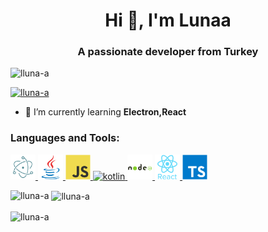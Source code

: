 <h1 align="center">Hi 👋, I'm Lunaa</h1>
<h3 align="center">A passionate developer from Turkey</h3>

<p align="left"> <img src="https://komarev.com/ghpvc/?username=lluna-a&label=Profile%20views&color=ff00a2&style=flat" alt="lluna-a" /> </p>

<p align="left"> <a href="https://github.com/ryo-ma/github-profile-trophy"><img src="https://github-profile-trophy.vercel.app/?username=lluna-a" alt="lluna-a" /></a> </p>

- 🌱 I’m currently learning **Electron,React**


<h3 align="left">Languages and Tools:</h3>
<a href="https://www.electronjs.org" target="_blank" rel="noreferrer"> <img src="https://raw.githubusercontent.com/devicons/devicon/master/icons/electron/electron-original.svg" alt="electron" width="40" height="40"/> </a> <a href="https://www.java.com" target="_blank" rel="noreferrer"> <img src="https://raw.githubusercontent.com/devicons/devicon/master/icons/java/java-original.svg" alt="java" width="40" height="40"/> </a> <a href="https://developer.mozilla.org/en-US/docs/Web/JavaScript" target="_blank" rel="noreferrer"> <img src="https://raw.githubusercontent.com/devicons/devicon/master/icons/javascript/javascript-original.svg" alt="javascript" width="40" height="40"/> </a> <a href="https://kotlinlang.org" target="_blank" rel="noreferrer"> <img src="https://www.vectorlogo.zone/logos/kotlinlang/kotlinlang-icon.svg" alt="kotlin" width="40" height="40"/> </a> <a href="https://nodejs.org" target="_blank" rel="noreferrer"> <img src="https://raw.githubusercontent.com/devicons/devicon/master/icons/nodejs/nodejs-original-wordmark.svg" alt="nodejs" width="40" height="40"/> </a> <a href="https://reactjs.org/" target="_blank" rel="noreferrer"> <img src="https://raw.githubusercontent.com/devicons/devicon/master/icons/react/react-original-wordmark.svg" alt="react" width="40" height="40"/> </a> <a href="https://www.typescriptlang.org/" target="_blank" rel="noreferrer"> <img src="https://raw.githubusercontent.com/devicons/devicon/master/icons/typescript/typescript-original.svg" alt="typescript" width="40" height="40"/> </a> </p>

<p><img align="left" src="https://github-readme-stats.vercel.app/api/top-langs?username=lluna-a&show_icons=true&theme=radical&locale=en&layout=compact" alt="lluna-a" /></p>

<p>&nbsp;<img align="center" src="https://github-readme-stats.vercel.app/api?username=lluna-a&show_icons=true&theme=radical&locale=en" alt="lluna-a" /></p>

<p><img align="center" src="https://github-readme-streak-stats.herokuapp.com/?user=lluna-a&theme=radical" alt="lluna-a" /></p>


